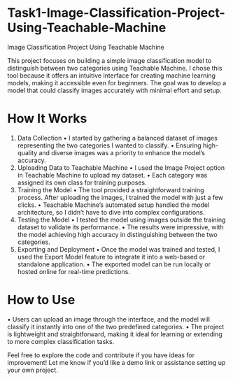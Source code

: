 # Task1-Image-Classification-Project-Using-Teachable-Machine
Image Classification Project Using Teachable Machine


This project focuses on building a simple image classification model to distinguish between two categories using Teachable Machine. I chose this tool because it offers an intuitive interface for creating machine learning models, making it accessible even for beginners. The goal was to develop a model that could classify images accurately with minimal effort and setup.

# How It Works
 1. Data Collection
 • I started by gathering a balanced dataset of images representing the two categories I wanted to classify.
 • Ensuring high-quality and diverse images was a priority to enhance the model’s accuracy.
 2. Uploading Data to Teachable Machine
 • I used the Image Project option in Teachable Machine to upload my dataset.
 • Each category was assigned its own class for training purposes.
 3. Training the Model
 • The tool provided a straightforward training process. After uploading the images, I trained the model with just a few clicks.
 • Teachable Machine’s automated setup handled the model architecture, so I didn’t have to dive into complex configurations.
 4. Testing the Model
 • I tested the model using images outside the training dataset to validate its performance.
 • The results were impressive, with the model achieving high accuracy in distinguishing between the two categories.
 5. Exporting and Deployment
 • Once the model was trained and tested, I used the Export Model feature to integrate it into a web-based or standalone application.
 • The exported model can be run locally or hosted online for real-time predictions.

# How to Use
 • Users can upload an image through the interface, and the model will classify it instantly into one of the two predefined categories.
 • The project is lightweight and straightforward, making it ideal for learning or extending to more complex classification tasks.

Feel free to explore the code and contribute if you have ideas for improvement! Let me know if you’d like a demo link or assistance setting up your own project.
